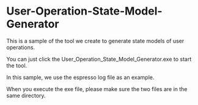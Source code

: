 # User-Operation-State-Model-Generator

This is a sample of the tool we create to generate state models of user operations. 

You can just click the User_Operation_State_Model_Generator.exe to start the tool. 

In this sample, we use the espresso log file as an example. 

When you execute the exe file, please make sure the two files are in the same directory.

